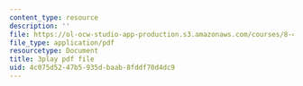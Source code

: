 ```yaml
---
content_type: resource
description: ''
file: https://ol-ocw-studio-app-production.s3.amazonaws.com/courses/8-422-atomic-and-optical-physics-ii-spring-2013/4c075d5247b5935dbaab8fddf70d4dc9_TJUXTASd0g0.pdf
file_type: application/pdf
resourcetype: Document
title: 3play pdf file
uid: 4c075d52-47b5-935d-baab-8fddf70d4dc9
---
```

